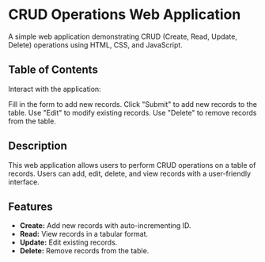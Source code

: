 # CRUD Operations Web Application

A simple web application demonstrating CRUD (Create, Read, Update, Delete) operations using HTML, CSS, and JavaScript.

## Table of Contents
Interact with the application:

Fill in the form to add new records.
Click "Submit" to add new records to the table.
Use "Edit" to modify existing records.
Use "Delete" to remove records from the table.

## Description

This web application allows users to perform CRUD operations on a table of records. Users can add, edit, delete, and view records with a user-friendly interface.

## Features

- **Create:** Add new records with auto-incrementing ID.
- **Read:** View records in a tabular format.
- **Update:** Edit existing records.
- **Delete:** Remove records from the table.

